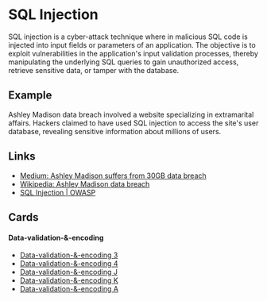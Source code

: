 # SQL Injection 
SQL injection is a cyber-attack technique where in malicious SQL code is injected into input fields or parameters of an application. The objective is to exploit vulnerabilities in the application's input validation processes, thereby manipulating the underlying SQL queries to gain unauthorized access, retrieve sensitive data, or tamper with the database.

## Example
Ashley Madison data breach involved a website specializing in extramarital affairs. Hackers claimed to have used SQL injection to access the site's user database, revealing sensitive information about millions of users.

## Links
- [Medium: Ashley Madison suffers from 30GB data breach](https://medium.com/five-guys-facts/sql-injection-98199af86c9)
- [Wikipedia: Ashley Madison data breach](https://en.wikipedia.org/wiki/Ashley_Madison_data_breach)
- [SQL Injection | OWASP](https://owasp.org/www-community/attacks/SQL_Injection)

## Cards

#### Data-validation-&-encoding
- [Data-validation-&-encoding 3](/cards/VE3)
- [Data-validation-&-encoding 4](/cards/VE4)
- [Data-validation-&-encoding J](/cards/VEJ)
- [Data-validation-&-encoding K](/cards/VEK)
- [Data-validation-&-encoding A](/cards/VEA)
